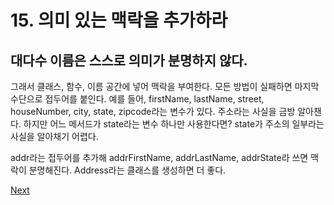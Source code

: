 # 15. 의미 있는 맥락을 추가하라

## **대다수 이름은 스스로 의미가 분명하지 않다.** 

그래서 클래스, 함수, 이름 공간에 넣어 맥락을 부여한다. 모든 방법이 실패하면 마지막 수단으로 접두어를 붙인다. 예를 들어, firstName, lastName, street, houseNumber, city, state, zipcode라는 변수가 있다. 주소라는 사실을 금방 알아챈다. 하지만 어느 메서드가 state라는 변수 하나만 사용한다면? state가 주소의 일부라는 사실을 알아채기 어렵다.

addr라는 접두어를 추가해 addrFirstName, addrLastName, addrState라 쓰면 맥락이 분명해진다. Address라는 클래스를 생성하면 더 좋다.



[Next](16..md)